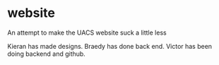 # website
An attempt to make the UACS website suck a little less

Kieran has made designs. Braedy has done back end. Victor has been doing backend and github.

